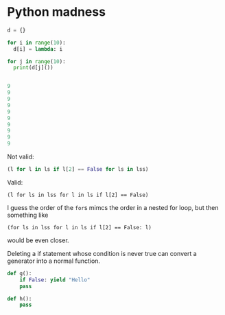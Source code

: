 # Python madness

```python
d = {}

for i in range(10):
  d[i] = lambda: i

for j in range(10):
  print(d[j]())


9
9
9
9
9
9
9
9
9
9
```

Not valid:

```python
(l for l in ls if l[2] == False for ls in lss)
```

Valid:

```
(l for ls in lss for l in ls if l[2] == False)
```

I guess the order of the `for`s mimcs the order in a nested for loop,
but then something like

```
(for ls in lss for l in ls if l[2] == False: l)
```

would be even closer.

Deleting a if statement whose condition is never true can convert a
generator into a normal function.

```python
def g():
    if False: yield "Hello"
    pass

def h():
    pass
```
